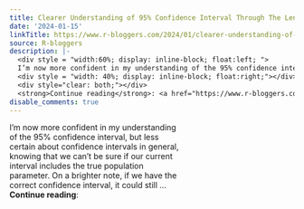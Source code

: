 ```yaml
---
title: Clearer Understanding of 95% Confidence Interval Through The Lens of Simulation
date: '2024-01-15'
linkTitle: https://www.r-bloggers.com/2024/01/clearer-understanding-of-95-confidence-interval-through-the-lens-of-simulation/
source: R-bloggers
description: |-
  <div style = "width:60%; display: inline-block; float:left; ">
  I’m now more confident in my understanding of the 95% confidence interval, but less certain about confidence intervals in general, knowing that we can’t be sure if our current interval includes the true population parameter. On a brighter note, if we have the correct confidence interval, it could still ...</div>
  <div style = "width: 40%; display: inline-block; float:right;"></div>
  <div style="clear: both;"></div>
  <strong>Continue reading</strong>: <a href="https://www.r-bloggers.com/2024/01/clearer-understanding-of-95-confidence-inter ...
disable_comments: true
---
```

<div style = "width:60%; display: inline-block; float:left; ">
I’m now more confident in my understanding of the 95% confidence interval, but less certain about confidence intervals in general, knowing that we can’t be sure if our current interval includes the true population parameter. On a brighter note, if we have the correct confidence interval, it could still ...</div>
<div style = "width: 40%; display: inline-block; float:right;"></div>
<div style="clear: both;"></div>
<strong>Continue reading</strong>: <a href="https://www.r-bloggers.com/2024/01/clearer-understanding-of-95-confidence-inter ...